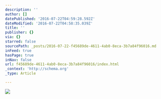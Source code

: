 ```yaml
---
description: ''
author: []
datePublished: '2016-07-22T04:59:28.592Z'
dateModified: '2016-07-22T04:58:35.039Z'
title: ''
publisher: {}
via: {}
starred: false
sourcePath: _posts/2016-07-22-f45689de-4611-4ab0-8eca-3b7a84f96016.md
inFeed: true
hasPage: true
inNav: false
url: f45689de-4611-4ab0-8eca-3b7a84f96016/index.html
_context: 'http://schema.org'
_type: Article

---
```

![](https://the-grid-user-content.s3-us-west-2.amazonaws.com/eacf9fc3-9940-44cd-9f6f-36111b11a5fa.jpg)